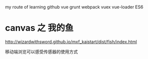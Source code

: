 my route of learning
github
vue
grunt
webpack
vuex
vue-loader
ES6


# canvas 之 我的鱼

http://wizardwithsword.github.io/mxf_kaistart/dist/fish/index.html

移动端浏览可以感受传感器的使用方式

